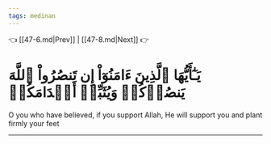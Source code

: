 ```yaml
---
tags: medinan
---
```


👈 [[47-6.md|Prev]] | [[47-8.md|Next]] 👉

# يَـٰٓأَيُّهَا ٱلَّذِينَ ءَامَنُوٓاْ إِن تَنصُرُواْ ٱللَّهَ يَنصُرۡكُمۡ وَيُثَبِّتۡ أَقۡدَامَكُمۡ

O you who have believed, if you support Allah, He will support you and plant firmly your feet

---

